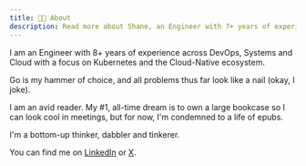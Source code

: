 ```yaml
---
title: 👨‍💻 About
description: Read more about Shane, an Engineer with 7+ years of experience.
---
```


I am an Engineer with 8+ years of experience across DevOps, Systems and Cloud with a focus on Kubernetes and the Cloud-Native ecosystem.

Go is my hammer of choice, and all problems thus far look like a nail (okay, I joke).

I am an avid reader. My #1, all-time dream is to own a large bookcase so I can look cool in meetings, but for now, I'm condemned to a life of epubs.

I'm a bottom-up thinker, dabbler and tinkerer.

You can find me on <a href="https://www.linkedin.com/in/shanehull0" target="_blank">LinkedIn</a> or <a href="https://twitter.com/shed_one" target="_blank">X</a>.
